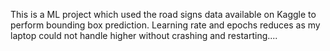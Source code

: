 This is a ML project which used the road signs data available on Kaggle to perform bounding box prediction. Learning rate and epochs reduces as my laptop could not handle higher without crashing and restarting....
